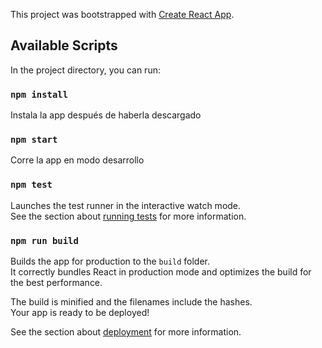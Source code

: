This project was bootstrapped with [Create React App](https://github.com/facebook/create-react-app).

## Available Scripts

In the project directory, you can run:

### `npm install`
Instala la app después de haberla descargado

### `npm start`

Corre la app en modo desarrollo

### `npm test`

Launches the test runner in the interactive watch mode.<br />
See the section about [running tests](https://facebook.github.io/create-react-app/docs/running-tests) for more information.

### `npm run build`

Builds the app for production to the `build` folder.<br />
It correctly bundles React in production mode and optimizes the build for the best performance.

The build is minified and the filenames include the hashes.<br />
Your app is ready to be deployed!

See the section about [deployment](https://facebook.github.io/create-react-app/docs/deployment) for more information.

